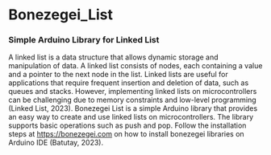 # Bonezegei_List
### Simple Arduino Library for Linked List 

A linked list is a data structure that allows dynamic storage and manipulation of data. A linked list consists of nodes, each containing a value and a pointer to the next node in the list. Linked lists are useful for applications that require frequent insertion and deletion of data, such as queues and stacks. However, implementing linked lists on microcontrollers can be challenging due to memory constraints and low-level programming (Linked List, 2023). Bonezegei List is a simple Arduino library that provides an easy way to create and use linked lists on microcontrollers. The library supports basic operations such as push and pop. Follow the installation steps at https://bonezegei.com on how to install bonezegei libraries on Arduino IDE (Batutay, 2023).
